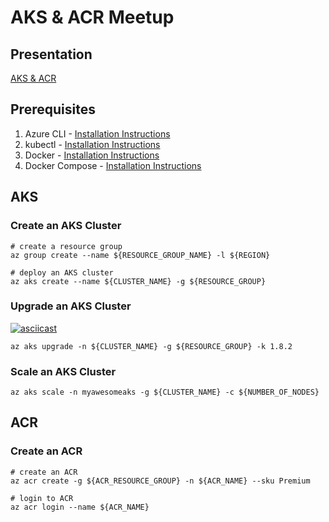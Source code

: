 AKS & ACR Meetup
=================================
Presentation
------------
[AKS & ACR](https://ptdrv.linkedin.com/ma4tcmn)

Prerequisites
------------
1. Azure CLI - [Installation Instructions](https://docs.microsoft.com/en-us/azure/aks/tutorial-kubernetes-deploy-cluster)
2. kubectl - [Installation Instructions](https://kubernetes.io/docs/tasks/tools/install-kubectl/)
3. Docker - [Installation Instructions](https://docs.docker.com/install/)
4. Docker Compose - [Installation Instructions](https://docs.docker.com/compose/install/)



AKS
------------------------------
### Create an AKS Cluster
```
# create a resource group
az group create --name ${RESOURCE_GROUP_NAME} -l ${REGION} 

# deploy an AKS cluster
az aks create --name ${CLUSTER_NAME} -g ${RESOURCE_GROUP} 
```

### Upgrade an AKS Cluster

[![asciicast](https://asciinema.org/a/Le9SvNjlHZmZ4oL6KnhU8Oabt.png)](https://asciinema.org/a/Le9SvNjlHZmZ4oL6KnhU8Oabt)

```
az aks upgrade -n ${CLUSTER_NAME} -g ${RESOURCE_GROUP} -k 1.8.2
```

### Scale an AKS Cluster

```
az aks scale -n myawesomeaks -g ${CLUSTER_NAME} -c ${NUMBER_OF_NODES}
```

ACR
------------------------------
### Create an ACR
```
# create an ACR
az acr create -g ${ACR_RESOURCE_GROUP} -n ${ACR_NAME} --sku Premium

# login to ACR
az acr login --name ${ACR_NAME}
```

